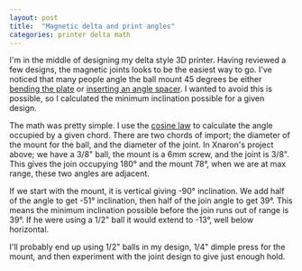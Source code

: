 ```yaml
---
layout: post
title:  "Magnetic delta and print angles"
categories: printer delta math
---
```


I'm in the middle of designing my delta style 3D printer. Having reviewed a few designs, the magnetic joints looks to be the easiest way to go. I've noticed that many people angle the ball mount 45 degrees be either [bending the plate][berrybot-hotend] or [inserting an angle spacer][xnaron-rostock]. I wanted to avoid this is possible, so I calculated the minimum inclination possible for a given design.

<!--excerpt-->

The math was pretty simple. I use the [cosine law][cosine-law] to calculate the angle occupied by a given chord. There are two chords of import; the diameter of the mount for the ball, and the diameter of the joint. In Xnaron's project above; we have a 3/8" ball, the mount is a 6mm screw, and the joint is 3/8". This gives the join occupying 180&deg; and the mount 78&deg;, when we are at max range, these two angles are adjacent.

If we start with the mount, it is vertical giving -90&deg; inclination. We add half of the angle to get -51&deg; inclination, then half of the join angle to get 39&deg;. This means the minimum inclination possible before the join runs out of range is 39&deg;. If he were using a 1/2" ball it would extend to -13&deg;, well below horizontal.

I'll probably end up using 1/2" balls in my design, 1/4" dimple press for the mount, and then experiment with the joint design to give just enough hold.

[berrybot-hotend]: http://www.youtube.com/watch?v=WriyoSTJ51s
[xnaron-rostock]:  http://forum.seemecnc.com/viewtopic.php?f=54&t=1704&sid=512048173d7806425ee0b8a411e75957
[cosine-law]:      http://en.wikipedia.org/wiki/Law_of_cosines



